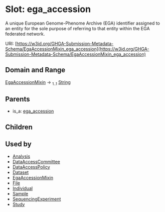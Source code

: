 
# Slot: ega_accession


A unique European Genome-Phenome Archive (EGA) identifier assigned to an entity for the sole purpose of referring to that entity within the EGA federated network.

URI: [https://w3id.org/GHGA-Submission-Metadata-Schema/EgaAccessionMixin_ega_accession](https://w3id.org/GHGA-Submission-Metadata-Schema/EgaAccessionMixin_ega_accession)


## Domain and Range

[EgaAccessionMixin](EgaAccessionMixin.md) &#8594;  <sub>1..1</sub> [String](types/String.md)

## Parents

 *  is_a: [ega_accession](ega_accession.md)

## Children


## Used by

 * [Analysis](Analysis.md)
 * [DataAccessCommittee](DataAccessCommittee.md)
 * [DataAccessPolicy](DataAccessPolicy.md)
 * [Dataset](Dataset.md)
 * [EgaAccessionMixin](EgaAccessionMixin.md)
 * [File](File.md)
 * [Individual](Individual.md)
 * [Sample](Sample.md)
 * [SequencingExperiment](SequencingExperiment.md)
 * [Study](Study.md)
